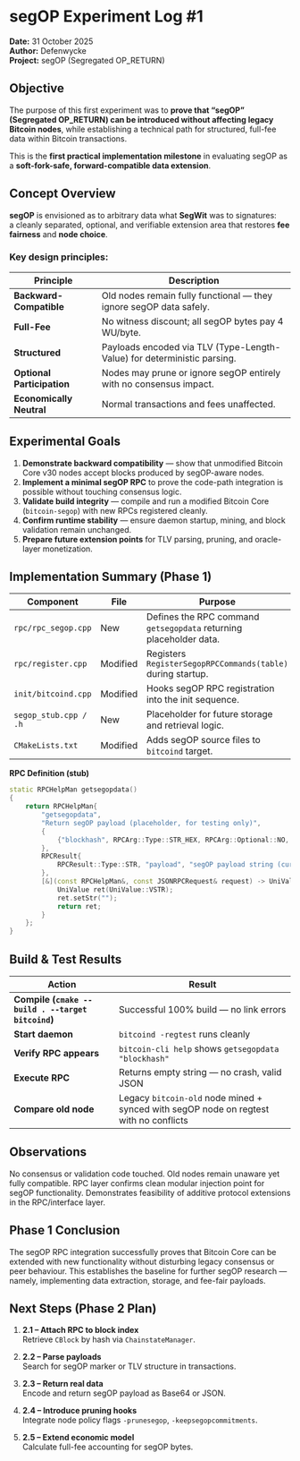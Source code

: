 # segOP Experiment Log #1
**Date:** 31 October 2025  
**Author:** Defenwycke  
**Project:** segOP (Segregated OP_RETURN)

## Objective

The purpose of this first experiment was to **prove that “segOP” (Segregated OP_RETURN) can be introduced without affecting legacy Bitcoin nodes**, while establishing a technical path for structured, full-fee data within Bitcoin transactions.

This is the **first practical implementation milestone** in evaluating segOP as a **soft-fork-safe, forward-compatible data extension**.

## Concept Overview

**segOP** is envisioned as to arbitrary data what **SegWit** was to signatures:  
a cleanly separated, optional, and verifiable extension area that restores **fee fairness** and **node choice**.

### Key design principles:

| Principle | Description |
|------------|-------------|
| **Backward-Compatible** | Old nodes remain fully functional — they ignore segOP data safely. |
| **Full-Fee** | No witness discount; all segOP bytes pay 4 WU/byte. |
| **Structured** | Payloads encoded via TLV (Type-Length-Value) for deterministic parsing. |
| **Optional Participation** | Nodes may prune or ignore segOP entirely with no consensus impact. |
| **Economically Neutral** | Normal transactions and fees unaffected. |

## Experimental Goals

1. **Demonstrate backward compatibility** — show that unmodified Bitcoin Core v30 nodes accept blocks produced by segOP-aware nodes.  
2. **Implement a minimal segOP RPC** to prove the code-path integration is possible without touching consensus logic.  
3. **Validate build integrity** — compile and run a modified Bitcoin Core (`bitcoin-segop`) with new RPCs registered cleanly.  
4. **Confirm runtime stability** — ensure daemon startup, mining, and block validation remain unchanged.  
5. **Prepare future extension points** for TLV parsing, pruning, and oracle-layer monetization.

## Implementation Summary (Phase 1)

| Component | File | Purpose |
|------------|------|----------|
| `rpc/rpc_segop.cpp` | New | Defines the RPC command `getsegopdata` returning placeholder data. |
| `rpc/register.cpp` | Modified | Registers `RegisterSegopRPCCommands(table)` during startup. |
| `init/bitcoind.cpp` | Modified | Hooks segOP RPC registration into the init sequence. |
| `segop_stub.cpp / .h` | New | Placeholder for future storage and retrieval logic. |
| `CMakeLists.txt` | Modified | Adds segOP source files to `bitcoind` target. |

**RPC Definition (stub)**  
```cpp
static RPCHelpMan getsegopdata()
{
    return RPCHelpMan{
        "getsegopdata",
        "Return segOP payload (placeholder, for testing only)",
        {
            {"blockhash", RPCArg::Type::STR_HEX, RPCArg::Optional::NO, "Block hash to query."},
        },
        RPCResult{
            RPCResult::Type::STR, "payload", "segOP payload string (currently empty)"
        },
        [&](const RPCHelpMan&, const JSONRPCRequest& request) -> UniValue {
            UniValue ret(UniValue::VSTR);
            ret.setStr("");
            return ret;
        }
    };
}
```
## Build & Test Results

| Action | Result |
|---------|---------|
| **Compile (`cmake --build . --target bitcoind`)** | Successful 100% build — no link errors |
| **Start daemon** | `bitcoind -regtest` runs cleanly |
| **Verify RPC appears** | `bitcoin-cli help` shows `getsegopdata "blockhash"` |
| **Execute RPC** | Returns empty string — no crash, valid JSON |
| **Compare old node** | Legacy `bitcoin-old` node mined + synced with segOP node on regtest with no conflicts |

## Observations

No consensus or validation code touched.
Old nodes remain unaware yet fully compatible.
RPC layer confirms clean modular injection point for segOP functionality.
Demonstrates feasibility of additive protocol extensions in the RPC/interface layer.

## Phase 1 Conclusion

The segOP RPC integration successfully proves that Bitcoin Core can be extended with new functionality
without disturbing legacy consensus or peer behaviour.
This establishes the baseline for further segOP research — namely, implementing data extraction,
storage, and fee-fair payloads.

## Next Steps (Phase 2 Plan)

1. **2.1 – Attach RPC to block index**  
   Retrieve `CBlock` by hash via `ChainstateManager`.

2. **2.2 – Parse payloads**  
   Search for segOP marker or TLV structure in transactions.

3. **2.3 – Return real data**  
   Encode and return segOP payload as Base64 or JSON.

4. **2.4 – Introduce pruning hooks**  
   Integrate node policy flags `-prunesegop`, `-keepsegopcommitments`.

5. **2.5 – Extend economic model**  
   Calculate full-fee accounting for segOP bytes.


